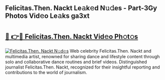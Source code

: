 ## Felicitas.Then. Nackt Le𝚊k𝚎d N𝚞𝚍es - Part-3Gy Photos Vid𝚎o Le𝚊ks ga3xt

# <h2><a href="http://fb93kw.evod.top/?m=Felicitas.Then.+Nackt">🔗 👉🔴 Felicitas.Then. Nackt Vid𝚎o Ph𝚘t𝚘s</a></h2>

[![Felicitas.Then. Nackt N𝚞d𝚎s](https://i.imgur.com/8V9OHl7.gif)](http://fb93kw.evod.top/?m=Felicitas.Then.+Nackt)
Web celebrity Felicitas.Then. Nackt and multimedia artist, renowned for sharing dance and lifestyle content through solo and collaborative dance routines and brief videos. Distinguished journalist Felicitas.Then. Nackt, recognized for their insightful reporting and contributions to the world of journalism. 
